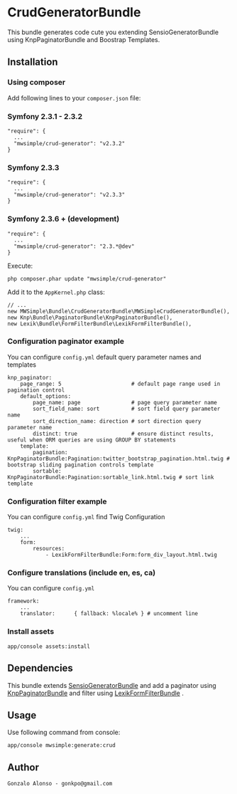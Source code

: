 # CrudGeneratorBundle

This bundle generates code cute you extending SensioGeneratorBundle using KnpPaginatorBundle and Boostrap Templates.

## Installation

### Using composer

Add following lines to your `composer.json` file:

### Symfony 2.3.1 - 2.3.2

    "require": {
      ...
      "mwsimple/crud-generator": "v2.3.2"
    }

### Symfony 2.3.3

    "require": {
      ...
      "mwsimple/crud-generator": "v2.3.3"
    }

### Symfony 2.3.6 + (development)

    "require": {
      ...
      "mwsimple/crud-generator": "2.3.*@dev"
    }

Execute:

    php composer.phar update "mwsimple/crud-generator"

Add it to the `AppKernel.php` class:

	// ...
    new MWSimple\Bundle\CrudGeneratorBundle\MWSimpleCrudGeneratorBundle(),
    new Knp\Bundle\PaginatorBundle\KnpPaginatorBundle(),
    new Lexik\Bundle\FormFilterBundle\LexikFormFilterBundle(),

### Configuration paginator example

You can configure `config.yml` default query parameter names and templates

    knp_paginator:
        page_range: 5                      # default page range used in pagination control
        default_options:
            page_name: page                # page query parameter name
            sort_field_name: sort          # sort field query parameter name
            sort_direction_name: direction # sort direction query parameter name
            distinct: true                 # ensure distinct results, useful when ORM queries are using GROUP BY statements
        template:
            pagination: KnpPaginatorBundle:Pagination:twitter_bootstrap_pagination.html.twig # bootstrap sliding pagination controls template
            sortable: KnpPaginatorBundle:Pagination:sortable_link.html.twig # sort link template

### Configuration filter example

You can configure `config.yml` find Twig Configuration

    twig:
        ...
        form:
            resources:
                - LexikFormFilterBundle:Form:form_div_layout.html.twig

### Configure translations (include en, es, ca)

You can configure `config.yml`

    framework:
        ...
        translator:      { fallback: %locale% } # uncomment line

### Install assets

    app/console assets:install

## Dependencies

This bundle extends [SensioGeneratorBundle](https://github.com/sensio/SensioGeneratorBundle) and add a paginator using [KnpPaginatorBundle](https://github.com/KnpLabs/KnpPaginatorBundle) and filter using [LexikFormFilterBundle](https://github.com/lexik/LexikFormFilterBundle) .

## Usage

Use following command from console:

    app/console mwsimple:generate:crud

## Author

    Gonzalo Alonso - gonkpo@gmail.com
